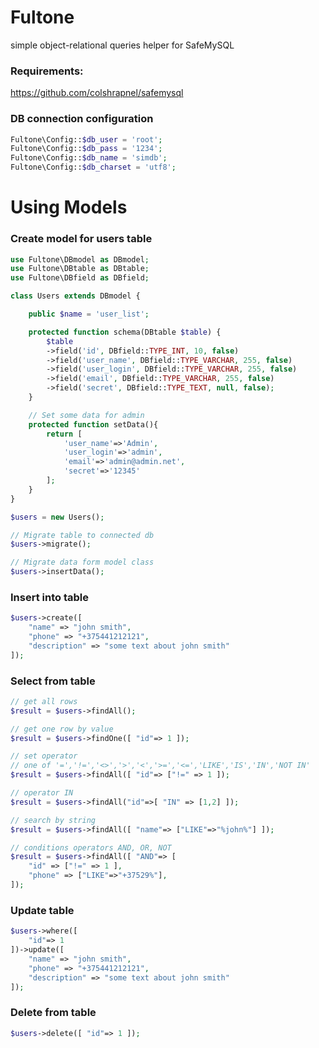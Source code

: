 # Fultone
simple object-relational queries helper for SafeMySQL

### Requirements:
<https://github.com/colshrapnel/safemysql>

### DB connection configuration
```php
Fultone\Config::$db_user = 'root';
Fultone\Config::$db_pass = '1234';
Fultone\Config::$db_name = 'simdb';
Fultone\Config::$db_charset = 'utf8';
```
# Using Models

### Create model for users table
```php
use Fultone\DBmodel as DBmodel;
use Fultone\DBtable as DBtable;
use Fultone\DBfield as DBfield;

class Users extends DBmodel {

    public $name = 'user_list';

    protected function schema(DBtable $table) {
        $table
        ->field('id', DBfield::TYPE_INT, 10, false)
        ->field('user_name', DBfield::TYPE_VARCHAR, 255, false)
        ->field('user_login', DBfield::TYPE_VARCHAR, 255, false)
        ->field('email', DBfield::TYPE_VARCHAR, 255, false)
        ->field('secret', DBfield::TYPE_TEXT, null, false);
    }

    // Set some data for admin
    protected function setData(){
        return [
            'user_name'=>'Admin',
            'user_login'=>'admin',
            'email'=>'admin@admin.net',
            'secret'=>'12345'
        ];
    }
}

$users = new Users();

// Migrate table to connected db
$users->migrate();

// Migrate data form model class
$users->insertData();
```

### Insert into table
```php
$users->create([
    "name" => "john smith",
    "phone" => "+375441212121",
    "description" => "some text about john smith"
]);
```

### Select from table
```php
// get all rows
$result = $users->findAll();

// get one row by value
$result = $users->findOne([ "id"=> 1 ]);

// set operator
// one of '=','!=','<>','>','<','>=','<=','LIKE','IS','IN','NOT IN'
$result = $users->findAll([ "id"=> ["!=" => 1 ]);

// operator IN
$result = $users->findAll("id"=>[ "IN" => [1,2] ]);

// search by string
$result = $users->findAll([ "name"=> ["LIKE"=>"%john%"] ]);

// conditions operators AND, OR, NOT
$result = $users->findAll([ "AND"=> [
    "id" => ["!=" => 1 ],
    "phone" => ["LIKE"=>"+37529%"],
]);
```

### Update table
```php
$users->where([
    "id"=> 1
])->update([
    "name" => "john smith",
    "phone" => "+375441212121",
    "description" => "some text about john smith"
]);
```

### Delete from table
```php
$users->delete([ "id"=> 1 ]);
```
